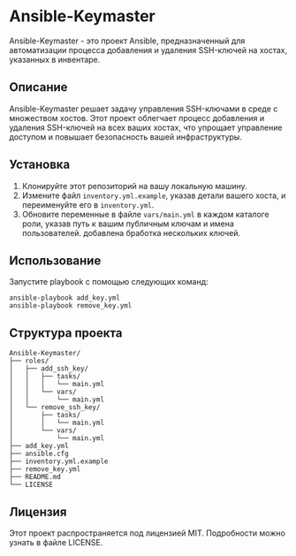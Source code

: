 # Ansible-Keymaster

Ansible-Keymaster - это проект Ansible, предназначенный для автоматизации процесса добавления и удаления SSH-ключей на хостах, указанных в инвентаре.

## Описание

Ansible-Keymaster решает задачу управления SSH-ключами в среде с множеством хостов. Этот проект облегчает процесс добавления и удаления SSH-ключей на всех ваших хостах, что упрощает управление доступом и повышает безопасность вашей инфраструктуры.

## Установка

1. Клонируйте этот репозиторий на вашу локальную машину.
2. Измените файл `inventory.yml.example`, указав детали вашего хоста, и переименуйте его в `inventory.yml`.
3. Обновите переменные в файле `vars/main.yml` в каждом каталоге роли, указав путь к вашим публичным ключам и имена пользователей. добавлена бработка нескольких ключей.

## Использование

Запустите playbook с помощью следующих команд:

```shell
ansible-playbook add_key.yml
ansible-playbook remove_key.yml
```

## Структура проекта

```
Ansible-Keymaster/
├── roles/
│   ├── add_ssh_key/
│   │   ├── tasks/
│   │   │   └── main.yml
│   │   └── vars/
│   │       └── main.yml
│   └── remove_ssh_key/
│       ├── tasks/
│       │   └── main.yml
│       └── vars/
│           └── main.yml
├── add_key.yml
├── ansible.cfg
├── inventory.yml.example
├── remove_key.yml
├── README.md
└── LICENSE
```

## Лицензия

Этот проект распространяется под лицензией MIT. Подробности можно узнать в файле LICENSE.
